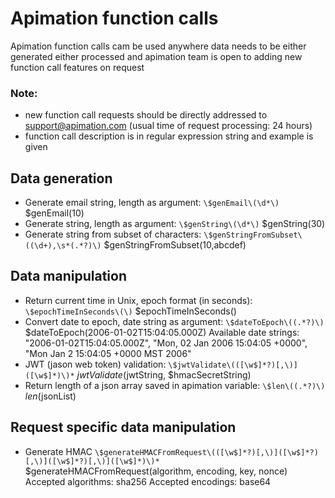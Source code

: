 # Apimation function calls

Apimation function calls cam be used anywhere data needs to be either generated either processed and apimation team is open to adding new function call features on request

### Note:
- new function call requests should be directly addressed to support@apimation.com (usual time of request processing: 24 hours)
- function call description is in regular expression string and example is given

## Data generation

- Generate email string, length as argument: `\$genEmail\(\d*\)` $genEmail(10)
- Generate string, length as argument: `\$genString\(\d*\)` $genString(30)
- Generate string from subset of characters: `\$genStringFromSubset\((\d+),\s*(.*?)\)` $genStringFromSubset(10,abcdef)

## Data manipulation

- Return current time in Unix, epoch format (in seconds): `\$epochTimeInSeconds\(\)` $epochTimeInSeconds()
- Convert date to epoch, date string as argument: `\$dateToEpoch\((.*?)\)`  $dateToEpoch(2006-01-02T15:04:05.000Z)
Available date strings:
"2006-01-02T15:04:05.000Z",
"Mon, 02 Jan 2006 15:04:05 +0000",
"Mon Jan 2 15:04:05 +0000 MST 2006"
- JWT (jason web token) validation:  `\$jwtValidate\(([\w$]*?)[,\)]([\w$]*)\)*` $jwtValidate($jwtString, $hmacSecretString)
- Return length of a json array saved in apimation variable: `\$len\((.*?)\)` $len($jsonList)

## Request specific data manipulation

- Generate HMAC `\$generateHMACFromRequest\(([\w$]*?)[,\)]([\w$]*?)[,\)]([\w$]*?)[,\)]([\w$]*)\)*` $generateHMACFromRequest(algorithm, encoding, key, nonce)
Accepted algorithms: sha256
Accepted encodings: base64
